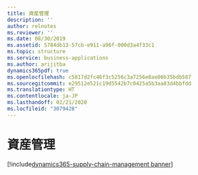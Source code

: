 ```yaml
---
title: 資産管理
description: ''
author: relnotes
ms.reviewer: ''
ms.date: 08/30/2019
ms.assetid: 5784db13-57cb-e911-a96f-000d3a4f33c1
ms.topic: structure
ms.service: business-applications
ms.author: arijitba
dynamics365pdf: true
ms.openlocfilehash: c5817d2fc46f3c5256c3a7256e8ae06b35bdb587
ms.sourcegitcommit: e29512e521c19d5542b7c0425a5b3aa83d4bbfdd
ms.translationtype: HT
ms.contentlocale: ja-JP
ms.lasthandoff: 02/21/2020
ms.locfileid: "3079428"
---
```

# <a name="asset-management"></a>資産管理

[!include[dynamics365-supply-chain-management banner](../includes/dynamics365-supply-chain-management.md)]

<!--structure start-->

<!--structure end-->



